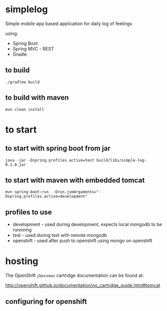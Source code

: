 # simplelog

Simple mobile app based application for daily log of feelings

using:
* Spring Boot
* Spring MVC - REST
* Gradle 

## to build

```
./gradlew build
```

## to build with maven

```
mvn clean install
```

# to start 

## to start with spring boot from jar

```
java -jar -Dspring.profiles.active=test build/libs/simple-log-0.1.0.jar

```
## to start with maven with embedded tomcat

```
mvn spring-boot:run  -Drun.jvmArguments="-Dspring.profiles.active=development"
```

## profiles to use

* development - used during development, expects local mongodb to be runninhg
* test - used during test with remote mongodb
* openshift - used after push to openshift using mongo on openshift

# hosting

The OpenShift `jbossews` cartridge documentation can be found at:

http://openshift.github.io/documentation/oo_cartridge_guide.html#tomcat

## configuring for openshift


